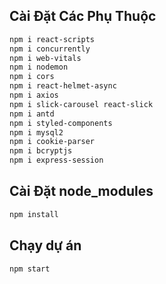 ## Cài Đặt Các Phụ Thuộc
```bash
npm i react-scripts
npm i concurrently
npm i web-vitals
npm i nodemon
npm i cors
npm i react-helmet-async
npm i axios
npm i slick-carousel react-slick
npm i antd
npm i styled-components
npm i mysql2
npm i cookie-parser
npm i bcryptjs
npm i express-session
```

## Cài Đặt node_modules
```bash
npm install
```

## Chạy dự án
```bash
npm start
```